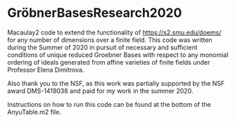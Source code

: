 # GröbnerBasesResearch2020
Macaulay2 code to extend the functionality of https://s2.smu.edu/doems/ for any number of dimensions over a finite field. This code was written during the Summer of 2020 in pursuit of necessary and sufficient conditions of unique reduced Groebner Bases with respect to any monomial ordering of ideals generated from  affine varieties of finite fields under Professor Elena Dimitrova.

Also thank you to the NSF, as this work was partially supported by the NSF award DMS-1419038 and paid for my work in the summer 2020.

Instructions on how to run this code can be found at the bottom of the AnyuTable.m2 file.
